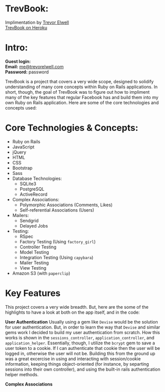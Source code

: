 # TrevBook:

Implimentation by [Trevor Elwell](http://trevorelwell.me)<br>
[TrevBook on Heroku](http://trevbook.heroku.com)

# Intro:
**Guest login:**<br>
**Email:** me@trevorelwell.com<br>
**Password:** password<br>

TrevBook is a project that covers a very wide scope, designed to solidify understanding of many core concepts within Ruby on Rails applications. In short, though, the goal of TrevBook was to figure out how to impliment many of the key features that regular Facebook has and build them into my own Ruby on Rails application. Here are some of the core technologies and concepts used: 

# Core Technologies & Concepts:
* Ruby on Rails
* JavaScript
* jQuery
* HTML
* CSS
* Bootstrap
* Sass
* Database Technologies:
  * SQLite3
  * PostgreSQL
  * ActiveRecord
* Complex Associations: 
  * Polymorphic Associations (Comments, Likes)
  * Self-referential Associations (Users)
* Mailers:
  * Sendgrid
  * Delayed Jobs
* Testing: 
  * RSpec
  * Factory Testing (Using `factory_girl`)
  * Controller Testing
  * Model Testing
  * Integration Testing (Using `capybara`)
  * Mailer Testing
  * View Testing
* Amazon S3 (with `paperclip`)

# Key Features
This project covers a very wide breadth. But, here are the some of the highlights to have a look at both on the app itself, and in the code: 

**User Authentication**
Usually using a gem like `Devise` would be the solution for user authentication. But, in order to learn the way that `Devise` and similar gems work I decided to build my user authentication from scratch. How this works is shown in the `sessions_controller`, `application_controller`, and `application_helper`. Essentially, though, I utilize the `bcrypt` gem to save a user token to a cookie. If I can authenticate that cookie then the user will be logged in, otherwise the user will not be. Building this from the ground up was a great excercise in using and interacting with session/cookie information, keeping things object-oriented (for instance, by separting sessions into their own controller), and using the built-in rails authentication helper methods.

**Complex Associations**
